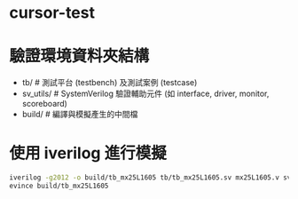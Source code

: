 # cursor-test

# 驗證環境資料夾結構

- tb/         # 測試平台 (testbench) 及測試案例 (testcase)
- sv_utils/   # SystemVerilog 驗證輔助元件 (如 interface, driver, monitor, scoreboard)
- build/      # 編譯與模擬產生的中間檔

# 使用 iverilog 進行模擬

```sh
iverilog -g2012 -o build/tb_mx25L1605 tb/tb_mx25L1605.sv mx25L1605.v sv_utils/*.sv
evince build/tb_mx25L1605
```
